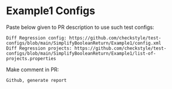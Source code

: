# Example1 Configs
Paste below given to PR description to use such test configs:
```
Diff Regression config: https://github.com/checkstyle/test-configs/blob/main/SimplifyBooleanReturn/Example1/config.xml
Diff Regression projects: https://github.com/checkstyle/test-configs/blob/main/SimplifyBooleanReturn/Example1/list-of-projects.properties
```
Make comment in PR:
```
Github, generate report
```
